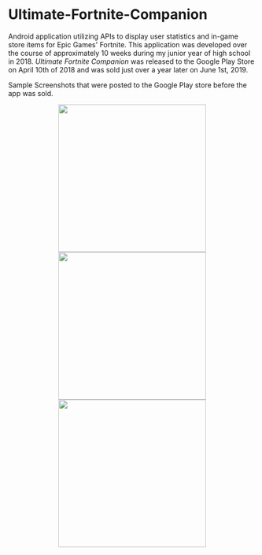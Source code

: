 # Ultimate-Fortnite-Companion
Android application utilizing APIs to display user statistics and in-game store items for Epic Games' Fortnite. This application was developed over the course of approximately 10 weeks during my junior year of high school in 2018. *Ultimate Fortnite Companion* was released to the Google Play Store on April 10th of 2018 and was sold just over a year later on June 1st, 2019.

Sample Screenshots that were posted to the Google Play store before the app was sold. 
<p align="center">
  <img src="https://github.com/BenRaymon/Ultimate-Fortnite-Companion/blob/master/Graphics/New%20Screenshots/NewDesign.png?raw=true" width="300" >
  
  <img src="https://github.com/BenRaymon/Ultimate-Fortnite-Companion/blob/master/Graphics/New%20Screenshots/Compare.png?raw=true" width="300" >
  
  <img src="https://github.com/BenRaymon/Ultimate-Fortnite-Companion/blob/master/Graphics/New%20Screenshots/ItemShop.png?raw=true" width="300" >
  
</p>
